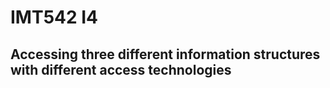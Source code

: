 # IMT542 I4
## Accessing three different information structures with different access technologies

